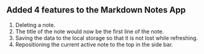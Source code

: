 ## Added 4 features to the Markdown Notes App

1. Deleting a note.
2. The title of the note would now be the first line of the note.
3. Saving the data to the local storage so that it is not lost while refreshing.
4. Repositioning the current active note to the top in the side bar.
